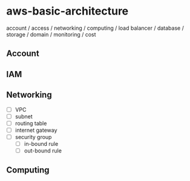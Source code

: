 # aws-basic-architecture
account / access  / networking / computing / load balancer / database / storage / domain / monitoring / cost  

## Account

## IAM

## Networking
- [ ] VPC
- [ ] subnet
- [ ] routing table
- [ ] internet gateway
- [ ] security group 
  - [ ] in-bound rule
  - [ ] out-bound rule
  
## Computing
